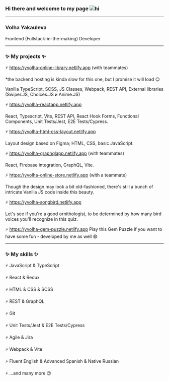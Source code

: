 ### Hi there and welcome to my page ![hi](https://github.com/yvolha/yvolha/assets/112762462/382dbc72-9649-4909-a097-e43992b7a02e) 
***
### Volha Yakauleva ###
Frontend (Fullstack-in-the-making) Developer

***
### ✨ My projects ✨ 
⚡ https://yvolha-online-library.netlify.app (with teammates) 

*the backend hosting is kinda slow for this one, but I promise it will load 😉

Vanilla TypeScript, SCSS, JS Classes, Webpack, REST API, External libraries (Swiper.JS, Choices.JS и Anime.JS)

⚡ https://yvolha-reactapp.netlify.app

React, Typescript, Vite, REST API, React Hook Forms, Functional Components, Unit Tests/Jest, E2E Tests/Cypress.

⚡ https://yvolha-html-css-layout.netlify.app

Layout design based on Figma; HTML, CSS, basic JavaScript.

⚡ https://yvolha-graphqlapp.netlify.app (with teammates)

React, Firebase integration, GraphQL, Vite.

⚡ https://yvolha-online-store.netlify.app (with a teammate)

Though the design may look a bit old-fashioned, there's still a bunch of intricate Vanilla JS code inside this beauty.

⚡ https://yvolha-songbird.netlify.app

Let's see if you're a good ornithologist, to be determined by how many bird voices you'll recognize in this quiz.

⚡ https://yvolha-gem-puzzle.netlify.app
Play this Gem Puzzle if you want to have some fun - developed by me as well 😄

*** 
### ✨ My skills ✨ 
⚡ JavaScript & TypeScript

⚡ React & Redux

⚡ HTML & CSS & SCSS

⚡ REST & GraphQL

⚡ Git

⚡ Unit Tests/Jest & E2E Tests/Cypress

⚡ Agile & Jira

⚡ Webpack & Vite

⚡ Fluent English & Advanced Spanish & Native Russian

⚡ ...and many more 😉


